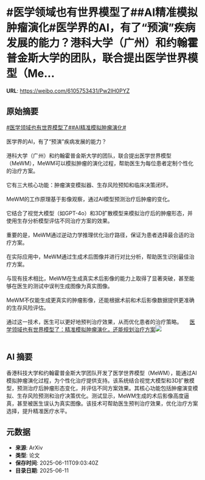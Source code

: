 # #医学领域也有世界模型了##AI精准模拟肿瘤演化#医学界的AI，有了“预演”疾病发展的能力？港科大学（广州）和约翰霍普金斯大学的团队，联合提出医学世界模型（Me...

**URL**: https://weibo.com/6105753431/Pw2IH0PYZ

## 原始摘要

<a href="https://m.weibo.cn/search?containerid=231522type%3D1%26t%3D10%26q%3D%23%E5%8C%BB%E5%AD%A6%E9%A2%86%E5%9F%9F%E4%B9%9F%E6%9C%89%E4%B8%96%E7%95%8C%E6%A8%A1%E5%9E%8B%E4%BA%86%23&amp;extparam=%23%E5%8C%BB%E5%AD%A6%E9%A2%86%E5%9F%9F%E4%B9%9F%E6%9C%89%E4%B8%96%E7%95%8C%E6%A8%A1%E5%9E%8B%E4%BA%86%23" data-hide=""><span class="surl-text">#医学领域也有世界模型了#</span></a><a href="https://m.weibo.cn/search?containerid=231522type%3D1%26t%3D10%26q%3D%23AI%E7%B2%BE%E5%87%86%E6%A8%A1%E6%8B%9F%E8%82%BF%E7%98%A4%E6%BC%94%E5%8C%96%23&amp;extparam=%23AI%E7%B2%BE%E5%87%86%E6%A8%A1%E6%8B%9F%E8%82%BF%E7%98%A4%E6%BC%94%E5%8C%96%23" data-hide=""><span class="surl-text">#AI精准模拟肿瘤演化#</span></a><br><br>医学界的AI，有了“预演”疾病发展的能力？<br><br>港科大学（广州）和约翰霍普金斯大学的团队，联合提出医学世界模型（MeWM），MeWM可以模拟肿瘤的演化过程，帮助医生为每位患者定制个性化的治疗方案。<br><br>它有三大核心功能：肿瘤演变模拟器、生存风险预知和临床决策闭环。<br><br>MeWM的工作原理基于影像观察，通过AI模型预测治疗后肿瘤的变化。<br><br>它结合了视觉大模型（如GPT-4o）和3D扩散模型来模拟治疗后的肿瘤形态，并使用生存分析模型评估不同治疗方案的效果。<br><br>重要的是，MeWM通过逆动力学推理优化治疗路径，保证为患者选择最合适的治疗方案。<br><br>在实际应用中，MeWM通过生成术后图像并进行对比分析，帮助医生识别最佳治疗方案。<br><br>与现有技术相比，MeWM在生成真实术后影像的能力上取得了显著突破，甚至能够在医生的测试中误判生成图像为真实图像。<br><br>MeWM不仅能生成更真实的肿瘤影像，还能根据术前和术后影像数据提供更准确的生存风险评估。<br><br>通过这一技术，医生可以更好地预判治疗效果，从而优化患者的治疗策略。 <a href="https://weibo.com/ttarticle/p/show?id=2309405176369553735720" data-hide=""><span class="url-icon"><img style="width: 1rem;height: 1rem" src="https://h5.sinaimg.cn/upload/2015/09/25/3/timeline_card_small_article_default.png" referrerpolicy="no-referrer"></span><span class="surl-text">医学领域也有世界模型了：精准模拟肿瘤演化，还能规划治疗方案</span></a><img style="" src="https://tvax4.sinaimg.cn/large/006Fd7o3gy1i2bddkxneoj30lq0c80uj.jpg" referrerpolicy="no-referrer"><br><br>

## AI 摘要

香港科技大学和约翰霍普金斯大学团队开发了医学世界模型（MeWM），能通过AI模拟肿瘤演化过程，为个性化治疗提供支持。该系统结合视觉大模型和3D扩散模型，预测治疗后肿瘤形态变化，并评估不同方案效果。其核心功能包括肿瘤演变模拟、生存风险预测和治疗决策优化。测试显示，MeWM生成的术后影像高度逼真，甚至被医生误认为真实图像。该技术可帮助医生预判治疗效果，优化治疗方案选择，提升精准医疗水平。

## 元数据

- **来源**: ArXiv
- **类型**: 论文
- **保存时间**: 2025-06-11T09:03:40Z
- **目录日期**: 2025-06-11
